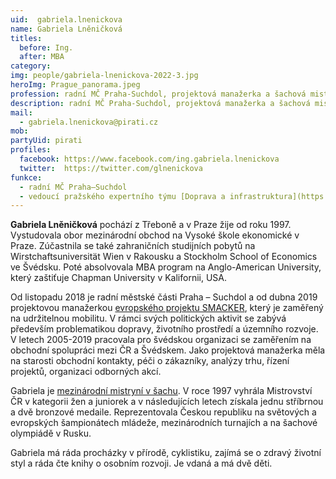 ```yaml
---
uid:  gabriela.lnenickova
name: Gabriela Lněničková
titles:
  before: Ing.
  after: MBA
category: 
img: people/gabriela-lnenickova-2022-3.jpg
heroImg: Prague_panorama.jpeg
profession: radní MČ Praha-Suchdol, projektová manažerka a šachová mistryně
description: radní MČ Praha-Suchdol, projektová manažerka a šachová mistryně
mail:
  - gabriela.lnenickova@pirati.cz
mob:	
partyUid: pirati		 
profiles:    
  facebook: https://www.facebook.com/ing.gabriela.lnenickova    
  twitter:  https://twitter.com/glnenickova		  
funkce:
  - radní MČ Praha–Suchdol
  - vedoucí pražského expertního týmu [Doprava a infrastruktura](https://forum.pirati.cz/viewforum.php?f=1262)
---
```


**Gabriela Lněničková** pochází z Třeboně a v Praze žije od roku 1997. Vystudovala obor mezinárodní obchod na Vysoké škole ekonomické v Praze. Zúčastnila se také zahraničních studijních pobytů na Wirstchaftsuniversität Wien v Rakousku a Stockholm School of Economics ve Švédsku. Poté absolvovala MBA program na Anglo-American University, který zaštiťuje Chapman University v Kalifornii, USA.

Od listopadu 2018 je radní městské části Praha – Suchdol a od dubna 2019 projektovou manažerkou [evropského projektu SMACKER](http://www.praha-suchdol.cz/smacker), který je zaměřený na udržitelnou mobilitu. V rámci svých politických aktivit se zabývá především problematikou dopravy, životního prostředí a územního rozvoje. V letech 2005-2019 pracovala pro švédskou organizaci se zaměřením na obchodní spolupráci mezi ČR a Švédskem. Jako projektová manažerka měla na starosti obchodní kontakty, péči o zákazníky, analýzy trhu, řízení projektů, organizaci odborných akcí.

Gabriela je [mezinárodní mistryní v šachu](https://www.chess.cz/hrac/2559). V roce 1997 vyhrála Mistrovství ČR v kategorii žen a juniorek a v následujících letech získala jednu stříbrnou a dvě bronzové medaile. Reprezentovala Českou republiku na světových a evropských šampionátech mládeže, mezinárodních turnajích a na šachové olympiádě v Rusku.

Gabriela má ráda procházky v přírodě, cyklistiku, zajímá se o zdravý životní styl a ráda čte knihy o osobním rozvoji. Je vdaná a má dvě děti.
